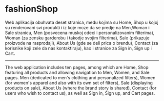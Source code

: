# fashionShop
Web aplikacija obuhvata deset stranica, među kojima su Home, Shop u kojoj su renderovani svi produkti i iz koje moze da se predje na Men,Woman i Sale stranicu, Men (posvecena muskoj odeci i personalizovanim filterima), Woman (za zensku garderobu i takodje svojim filterima), Sale (prikazuje proizvode na rasprodaji), About Us (gde se deli prica o brendu), Contact (za korisnike koji zele da nas kontaktiraju), kao i stranice za Sign in, Sign up i Cart.
_________________________________________________________________________________________________________________

The web application includes ten pages, among which are Home, Shop featuring all products and allowing navigation to Men, Women, and Sale pages. Men (dedicated to men's clothing and personalized filters), Women (for women's apparel and also with its own set of filters), Sale (displaying products on sale), About Us (where the brand story is shared), Contact (for users who wish to contact us), as well as Sign in, Sign up, and Cart pages.
